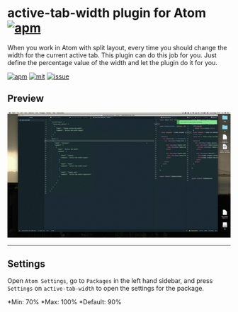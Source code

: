 # active-tab-width plugin for Atom  [![apm](http://flight-manual.atom.io/assets/images/logo-small.png)]()

When you work in Atom with split layout, every time you should change the width for the current active tab. This plugin can do this job for you. Just define the percentage value of the width and let the plugin do it for you.



<!-- ![A screenshot of your package](https://f.cloud.github.com/assets/69169/2290250/c35d867a-a017-11e3-86be-cd7c5bf3ff9b.gif)
 -->

<!-- # Auto width for active tab in Atom -->

[![apm](https://img.shields.io/badge/atom-%3E1.17.0-brightgreen.svg?style=flat-square)]()
[![mit](https://img.shields.io/badge/license-MIT-blue.svg)]()
[![issue](https://img.shields.io/github/issues/nudelx/active-tab-width.svg)]()

## Preview

![active-tab-width in action](https://github.com/nudelx/active-tab-width/raw/master/img/active-width-plugin.gif)


***
## Settings

Open `Atom Settings`, go to `Packages` in the left hand sidebar, and press `Settings` on `active-tab-width` to open the settings for the package.

*Min: 70%
*Max: 100%
*Default: 90%
